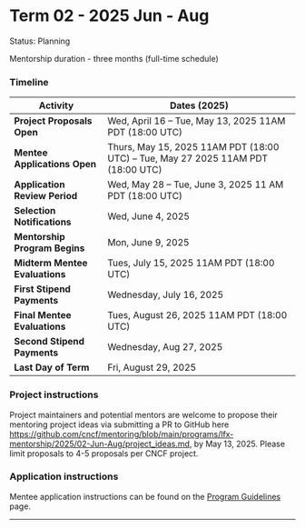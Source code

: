 # Term 02 - 2025 Jun - Aug

Status: Planning

Mentorship duration - three months (full-time schedule)

### Timeline

| **Activity**                   | **Dates (2025)**                                                               |
|--------------------------------|--------------------------------------------------------------------------------|
| **Project Proposals Open**     | Wed, April 16 – Tue, May 13, 2025 11AM PDT (18:00 UTC)                         |
| **Mentee Applications Open**   | Thurs, May 15, 2025 11AM PDT (18:00 UTC) – Tue, May 27 2025 11AM PDT (18:00 UTC) |
| **Application Review Period**  | Wed, May 28 – Tue, June 3, 2025 11 AM PDT (18:00 UTC)                          |
| **Selection Notifications**    | Wed, June 4, 2025                                                              |
| **Mentorship Program Begins**  | Mon, June 9, 2025                                                              |
| **Midterm Mentee Evaluations** | Tues, July 15, 2025 11AM PDT (18:00 UTC)                                       |
| **First Stipend Payments**     | Wednesday, July 16, 2025                                                       |
| **Final Mentee Evaluations**   | Tues, August 26, 2025 11AM PDT (18:00 UTC)                                     |
| **Second Stipend Payments**    | Wednesday, Aug 27, 2025                                                        |
| **Last Day of Term**           | Fri, August 29, 2025                                                           |

### Project instructions

Project maintainers and potential mentors are welcome to propose their mentoring project ideas via submitting a PR to GitHub here https://github.com/cncf/mentoring/blob/main/programs/lfx-mentorship/2025/02-Jun-Aug/project_ideas.md, by May 13, 2025.
Please limit proposals to 4-5 proposals per CNCF project.

### Application instructions

Mentee application instructions can be found on the [Program Guidelines](https://github.com/cncf/mentoring/blob/main/programs/lfx-mentorship/README.md#program-guidelines) page.

---

